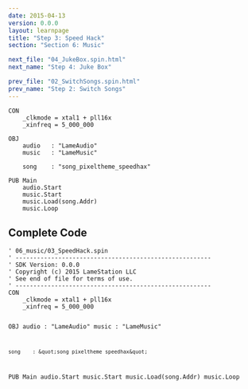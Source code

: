 ```yaml
---
date: 2015-04-13
version: 0.0.0
layout: learnpage
title: "Step 3: Speed Hack"
section: "Section 6: Music"

next_file: "04_JukeBox.spin.html"
next_name: "Step 4: Juke Box"

prev_file: "02_SwitchSongs.spin.html"
prev_name: "Step 2: Switch Songs"
---
```

<pre><code>CON
    _clkmode = xtal1 + pll16x
    _xinfreq = 5_000_000
  
OBJ
    audio   : &quot;LameAudio&quot;
    music   : &quot;LameMusic&quot;
    
    song    : &quot;song_pixeltheme_speedhax&quot;

PUB Main
    audio.Start
    music.Start
    music.Load(song.Addr)
    music.Loop</code></pre>
<h2 id="complete-code">Complete Code</h2>
<pre><code>&#39; 06_music/03_SpeedHack.spin
&#39; -------------------------------------------------------
&#39; SDK Version: 0.0.0
&#39; Copyright (c) 2015 LameStation LLC
&#39; See end of file for terms of use.
&#39; -------------------------------------------------------
CON
    _clkmode = xtal1 + pll16x
    _xinfreq = 5_000_000
  
OBJ
    audio   : &quot;LameAudio&quot;
    music   : &quot;LameMusic&quot;
    
    song    : &quot;song_pixeltheme_speedhax&quot;

PUB Main
    audio.Start
    music.Start
    music.Load(song.Addr)
    music.Loop

</code></pre>
